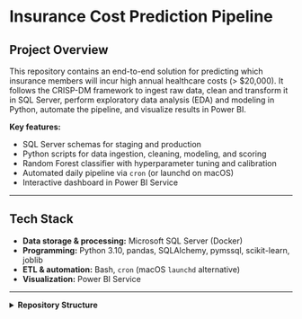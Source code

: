 # Insurance Cost Prediction Pipeline

## Project Overview
This repository contains an end-to-end solution for predicting which insurance members will incur high annual healthcare costs (> \$20,000). It follows the CRISP-DM framework to ingest raw data, clean and transform it in SQL Server, perform exploratory data analysis (EDA) and modeling in Python, automate the pipeline, and visualize results in Power BI.

**Key features:**
- SQL Server schemas for staging and production  
- Python scripts for data ingestion, cleaning, modeling, and scoring  
- Random Forest classifier with hyperparameter tuning and calibration  
- Automated daily pipeline via `cron` (or launchd on macOS)  
- Interactive dashboard in Power BI Service  

---

## Tech Stack
- **Data storage & processing:** Microsoft SQL Server (Docker)  
- **Programming:** Python 3.10, pandas, SQLAlchemy, pymssql, scikit-learn, joblib  
- **ETL & automation:** Bash, `cron` (macOS `launchd` alternative)  
- **Visualization:** Power BI Service  

---

<details>
<summary><strong>Repository Structure</strong></summary>

```plaintext
insurance-demo/
├── data/                # Raw and exported CSV files
├── docs/                # CRISP-DM plan, data license, data dictionary
├── reports/             # Dashboard screenshots
├── sql/                 # SQL scripts for schemas, staging, and production loads
├── src/                 # Python modules and scripts
│   ├── download_data.py # Download raw CSV
<<<<<<< HEAD
│   ├── eda.py           # Exploratory data analysis
│   ├── modeling.py      # Train & save model
│   ├── load_staging.py  # Script to load CSV into staging
│   ├── score.py         # Load model, score data, write results
│   └── main.py          # Orchestrate full pipeline
├── run_pipeline.sh      # Bash wrapper for ELT + scoring
├── requirements.txt     # Python dependencies
└── README.md            # Project overview and instructions

</details>


Getting Started
	1.	Clone the repo

git clone https://github.com/dwbango/Data_Science_Misc.git
cd Data_Science_Misc/insurance-demo


	2.	Install dependencies

pip install -r requirements.txt


	3.	Download data

cd src
python download_data.py
cd ..


	4.	Run the full pipeline

./run_pipeline.sh


	5.	View the dashboard
Upload the exported CSVs in the data/ folder to Power BI Service.

⸻

Next Steps
	•	Export model_results and feature importances to CSV for web reporting.
	•	Build and style the Power BI report in the Power BI Service.

Future Work
	•	Set up an on-premises Power BI Gateway for live SQL connectivity.
	•	Implement a simple REST API (Flask/FastAPI) to allow staff to input member profiles and retrieve high-cost probabilities.
	•	Monitor model drift and retrain periodically based on new data.

=======
│   ├── data_utils.py    # DB connection & feature pipeline
│   ├── eda.py           # Exploratory data analysis
│   ├── modeling.py      # Train, evaluate, save model
│   ├── score.py         # Load model, score data, write results
│   └── main.py          # Orchestrate full pipeline
├── run_pipeline.sh      # Bash wrapper for full ELT + scoring
├── src/requirements.txt # Python dependencies
└── README.md            # Project overview and instructions
>>>>>>> 1ac73cf (Finalize pipeline, EDA, modeling, scoring and documentation)

